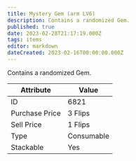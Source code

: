 ```yaml
---
title: Mystery Gem (arm LV6)
description: Contains a randomized Gem.
published: true
date: 2023-02-28T21:17:19.000Z
tags: items
editor: markdown
dateCreated: 2023-02-16T00:00:00.000Z
---
```


Contains a randomized Gem.

|Attribute|Value|
|-|-|
|ID|6821|
|Purchase Price|3 Flips|
|Sell Price|1 Flips|
|Type|Consumable|
|Stackable|Yes|

